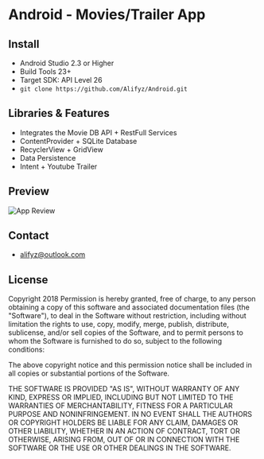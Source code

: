 # Android - Movies/Trailer App

## Install

* Android Studio 2.3 or Higher
* Build Tools 23+
* Target SDK: API Level 26
* ``` git clone https://github.com/Alifyz/Android.git ```

## Libraries & Features

* Integrates the Movie DB API + RestFull Services
* ContentProvider + SQLite Database
* RecyclerView + GridView
* Data Persistence
* Intent + Youtube Trailer


## Preview
![App Review](https://thumbs.gfycat.com/BrownIgnorantChickadee-size_restricted.gif)

## Contact

* alifyz@outlook.com

## License

Copyright 2018 
Permission is hereby granted, free of charge, to any person obtaining a copy of this software and associated documentation files (the "Software"), to deal in the Software without restriction, including without limitation the rights to use, copy, modify, merge, publish, distribute, sublicense, and/or sell copies of the Software, and to permit persons to whom the Software is furnished to do so, subject to the following conditions:

The above copyright notice and this permission notice shall be included in all copies or substantial portions of the Software.

THE SOFTWARE IS PROVIDED "AS IS", WITHOUT WARRANTY OF ANY KIND, EXPRESS OR IMPLIED, INCLUDING BUT NOT LIMITED TO THE WARRANTIES OF MERCHANTABILITY, FITNESS FOR A PARTICULAR PURPOSE AND NONINFRINGEMENT. IN NO EVENT SHALL THE AUTHORS OR COPYRIGHT HOLDERS BE LIABLE FOR ANY CLAIM, DAMAGES OR OTHER LIABILITY, WHETHER IN AN ACTION OF CONTRACT, TORT OR OTHERWISE, ARISING FROM, OUT OF OR IN CONNECTION WITH THE SOFTWARE OR THE USE OR OTHER DEALINGS IN THE SOFTWARE.

